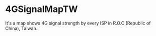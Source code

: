 # 4GSignalMapTW

It's a map shows 4G signal strength by every ISP in R.O.C (Republic of China), Taiwan.

